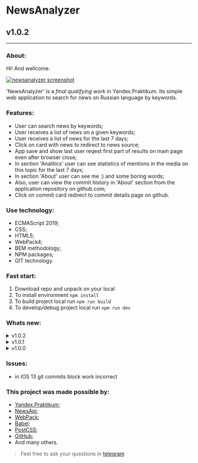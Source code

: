 # NewsAnalyzer
## v1.0.2
---
  
### About:

Hi! And wellcome. 

[![newsanalyzer screenshot](https://pictures.s3.yandex.net/resources/Snimok_ekrana_2019-10-11_v_15.05.22_1570795557.png "github.io/newsanalyzer")](https://somedew.github.io/newsanalyzer)

'NewsAnalyzer' is a _final qualifying work_ in Yandex.Praktikum. Its simple web application to search for news on Russian language by keywords.

### Features:

- User can search news by keywords;
- User receives a list of news on a given keywords;
- User receives a list of news for the last 7 days;
- Click on card with news to redirect to news source;
- App save and show last user reqest first part of results on main page even after browser close;
- In section 'Analitics' user can see statistics of mentions in the media on this topic for the last 7 days;
- In section 'About' user can see me :) and some boring words;
- Also, user can view the commit history in 'About' section from the application repository on github.com;
- Click on commit card redirect to commit details page on github.

### Use technology:

- ECMAScript 2019;
- CSS;
- HTML5;
- WebPack4;
- BEM methodology;
- NPM paсkages;
- GIT technology.

### Fast start:

1. Download repo and unpack on your local
2. To install environment `npm install`
3. To build project local run `npm run build`
4. To develop/debug project local run `npm run dev`

### Whats new:

<details>
    <summary>v1.0.2</summary>
    <li>Parameters are now passed to modules as objects</li>
    <li>The passed DOM elements are stored in a new object in a file with constants</li>
    <li>Update content of 'Features' section in readme</li>
</details>

<details>
    <summary>v1.0.1</summary>
    <li>New way to store news data in storage</li>
    <li>New way to store histogram data in storage</li>
    <li>New brakepoints to News block to better user experience</li>
    <li>Find and fixed bug with over flow text in git cards</li>
    <li>Update structure of 'Whats new' section in readme</li>
</details>

<details>
    <summary>v1.0.0</summary>
    <li>All functions now is worked</li>
</details>

### Issues:

- in IOS 13 git commits block work incorrect

### This project was made possible by:

* [Yandex.Praktikum](https://praktikum.yandex.ru);
* [NewsApi](https://newsapi.org);
* [WebPack](https://webpack.js.org);
* [Babel](https://babeljs.io);
* [PostCSS](https://vk.com/postcss);
* [GitHub](http://github.com);
* And many others.

> Feel free to ask your questions in [telegram](https://t.me/frontandrew)